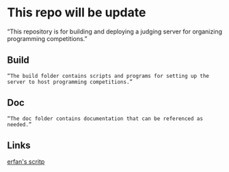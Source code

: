 # This repo will be update

“This repository is for building and deploying a judging server for organizing programming competitions.”

## Build
```
“The build folder contains scripts and programs for setting up the server to host programming competitions.”

```

## Doc
```
“The doc folder contains documentation that can be referenced as needed.”

```


## Links
[erfan's scritp](https://github.com/SSCE-UB/domjudge-automation)
